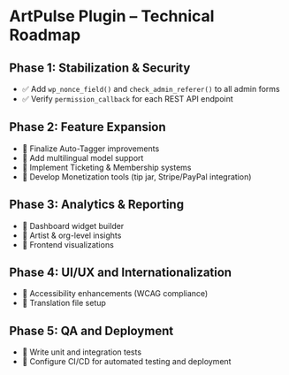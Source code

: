 # ArtPulse Plugin – Technical Roadmap

## Phase 1: Stabilization & Security
- ✅ Add `wp_nonce_field()` and `check_admin_referer()` to all admin forms
- ✅ Verify `permission_callback` for each REST API endpoint

## Phase 2: Feature Expansion
- 🔄 Finalize Auto-Tagger improvements
- 🔄 Add multilingual model support
- 🔲 Implement Ticketing & Membership systems
- 🔲 Develop Monetization tools (tip jar, Stripe/PayPal integration)

## Phase 3: Analytics & Reporting
- 🔲 Dashboard widget builder
- 🔲 Artist & org-level insights
- 🔲 Frontend visualizations

## Phase 4: UI/UX and Internationalization
- 🔲 Accessibility enhancements (WCAG compliance)
- 🔲 Translation file setup

## Phase 5: QA and Deployment
- 🔲 Write unit and integration tests
- 🔲 Configure CI/CD for automated testing and deployment
